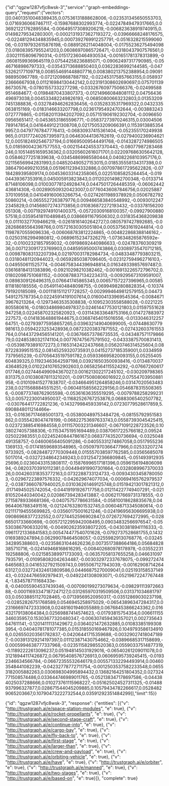 
{"id":"qgzw1287vfjc8wsk-3","service":"graph-embeddings-query","request":{"vectors":[[0.04013510048389435,0.07536131888628006,-0.023531345650553703,0.07169360667467117,-0.15987688302993774,-0.02247849479317665,0.036921221762895584,-0.006495173089206219,-0.006823638919740915,0.014982795342803001,-0.00021319373627193272,-0.03966668248176575,-0.022481294348835945,0.0007392769912257791,-0.051632821559906006,-0.03197932615876198,-0.08891262114048004,-0.017552362754940987,0.018083957955241203,0.06086970865726471,-0.03180437907576561,0.030211158096790314,-0.015172360464930534,-0.001651781378313899,-0.06081599369645119,0.07544258236885071,-0.09062497317790985,-0.05467168986797333,-0.03543713688850403,0.03622836992144585,-0.04753262177109718,0.008554691448807716,0.008380213752388954,0.09091988950967789,-0.07212098687887192,-0.022453175857663155,0.05893723666667938,0.011216984130442142,0.023191308602690697,0.07570113986730576,-0.07801557332277298,-0.033267609775066376,-0.024995889514684677,-0.01984870433807373,-0.012149660848081112,0.04756436496973038,0.004533482249826193,-0.06850800663232803,0.013532097451388836,-0.032784946262836456,-0.03528335317969322,0.04323350638151169,-0.0183146633207798,0.023617954924702644,-0.0038832430727779865,-0.015820113942027092,0.057151906192302704,-0.009665009565651417,-0.04536531865596771,-0.05837273970246315,0.03004506789147854,0.04164491221308708,0.02175053209066391,0.11539138853549957,0.04797767847776413,-0.06830937415361404,-0.052355170249938965,0.013177240267395973,0.06463044136762619,-0.027940023690462112,0.005182492546737194,0.016695009544491768,-0.01432872749865055,0.018590042367577553,-0.0021544245537370443,-0.08077987283468246,0.10514851659536362,0.03205602616071701,0.022097686305642128,0.05846277251839638,-0.03454869985580444,0.04082268103957176,0.021156569942831993,0.048520490527153015,0.018535558134317398,0.03864790499210358,0.05196112394332886,0.0070978617295622826,-0.07184289395809174,0.004536033142358065,0.02251085825264454,-0.01904439367353916,0.045005913823843,0.011202014982700348,-0.013371487148106098,0.010030778124928474,0.04475017264485359,-0.06062442436814308,-0.002890509320423007,0.07760436087846756,0.02025887370109558,0.041049160063266754,-0.02742611989378929,0.050678279250860214,-0.0655527263879776,0.009466583840548992,-0.00930122472345829,0.014568072743713856,0.010836872272193432,-0.03378156200051308,-0.0071929749101400375,-0.05720309168100357,-0.0992790088057518,0.03595418110489845,0.03866911679506302,0.03183543682098389,0.01110327709466219,-0.02618161402642727,0.0805797427892685,-0.028268685564398766,0.015721630305051804,0.005375631619244814,-0.011987870559096336,-0.006068783812224865,-0.004822868388146162,-0.02503162994980812,-0.06896152347326279,-1.0736348265876592e-32,-0.01002321857959032,-0.09198692440986633,-0.02478376030921936,0.007123091723769903,0.04859595000743866,0.03089735470712185,0.009878083132207394,0.021970031782984734,-0.04833487793803215,0.03180481120944023,-0.06592850387096405,-0.023127594962716103,-0.049550611525774,-0.0046758344396948814,0.016349339857697487,0.036168184131383896,-0.09210298210382462,-0.0016913226572796702,0.018020987510681152,-0.0008788371342234313,-0.009295673109591007,0.0898309126496315,0.076641745865345,0.00657157227396965,0.005858118180185556,-0.054911404848098755,-0.06994982808828354,-0.10374791920185089,-0.0011181511217728257,-0.0029994649812579155,0.044735491275787354,0.02245914191007614,0.016004133969545364,-0.008467139676213264,-0.12973463535308838,-0.10952303558588028,-0.0221225805580616,-0.01803486980497837,0.024614477530121803,0.01597551628947258,0.022458702325820923,-0.031143633648753166,0.014727883972227573,-0.014183648861944675,0.03687454015016556,-0.013304631225764751,-0.027939775958657265,0.039632149040699005,-0.07448630779981613,0.0594223253428936,0.08723203837871552,-0.027432603761553764,0.014437294565141201,-0.036766573786735535,-0.04348757117986679,0.02485380321741104,0.007767475675791502,-0.04333875700831413,-0.05398793891072273,0.11653142422437668,0.05620746314525604,0.0887228399515152,0.08145259320735931,0.04152737185359001,0.03349597379565239,-0.07056435197591782,0.059336695820093155,0.05255405604839325,0.11923463642597198,0.039216503500938416,-0.013487003743648529,0.010224107652902603,0.06582564115524292,-0.07667260617017746,0.027446499094367027,0.001621302217245102,-0.030209798365831375,0.010380878113210201,-0.09175080806016922,0.07554703950881958,-0.010109415277838707,-0.034664951264858246,0.03147020563483238,0.02115688845515251,-0.060481585562229156,0.05468783155083656,-0.008773748762905598,-0.05361636355519295,-0.007978825829923153,0.00572230014950037,-0.11682526767253876,0.06883065402507782,-0.030764417722821236,-0.14327998459339142,0.07230779528617859,5.6908848011214466e-33,-0.016367174685001373,-0.053800489753484726,-0.08155792951583862,0.0355428047478199,-0.06822753697633743,0.05587393045425415,0.023723885416984558,0.011157003231346607,-0.0671091228723526,0.10380274057388306,-0.11534751951694489,0.03870617225766182,0.09524025022983551,0.02245240844786167,0.06837743520736694,-0.0325048491358757,-0.04600656405091286,-0.04055331274867058,0.05179552361369133,-0.017418596893548965,-0.05097970366477966,0.025332072749733925,-0.08284872770309448,0.015557038597762585,0.035656850785017014,-0.03272348642349243,0.03125472366809845,-0.05149391293525696,0.02360433153808117,-0.15876996517181396,0.059615619480609894,-0.08203703910112381,0.004494919907301664,-0.032808996737003326,0.004260318353772163,0.0732288733124733,-0.009343034587800503,-0.02967223897576332,-0.042629674077034,-0.0006941657629795372,-0.03873660787940025,0.031036261469125748,0.015194213017821312,0.01714945025742054,-0.04419191926717758,0.012114227749407291,-0.021810520440340042,0.020867394283413887,-0.0062117669731378555,-0.027158789336681366,-0.04075757786631584,-0.05810018628835678,0.049644067883491516,-0.021247632801532745,0.006048713345080614,-0.0021117194555699825,-0.03560175001621246,-0.024196956306695938,0.009086968377232552,0.07274452596902847,0.0726727694272995,-0.02866501733660698,-0.0057212295942008495,0.09034832566976547,-0.055303867906332016,-0.0049026235938072205,-0.04303818941116333,-0.09611721336841583,0.005474477540701628,-0.0792737528681755,0.14320169389247894,0.06299078464508057,-0.02559829130768776,-0.03245342895388603,-0.02358631044626236,0.0073517388664186,0.05684828385710716,-0.024149468168616295,-0.008402680978178978,-0.03552231192588806,-0.021585389971733093,-0.06357058137655258,0.0466310977935791,-0.010958082042634487,-0.003032972337678075,-0.0992724746465683,0.04165327921509743,0.0955067127943039,-0.0016290871426463127,0.032724324613809586,0.04466875270009041,0.02519315853714943,-0.03244766592979431,-0.0492241308093071,-0.052196722477674484,-1.834578711168433e-8,-0.040055904537439346,-0.007090199273079634,-0.09829111397266388,-0.00011693347187247127,0.031265970319509506,0.03137103468179703,0.05038851127028465,-0.07139569520950317,-0.03512869030237198,-0.02852826751768589,0.0546945258975029,-0.06543896347284317,0.023166697472333908,0.02481601946055889,0.06768453866243362,0.016432179138064384,0.02569887414574623,-0.01793815754354,0.006611155346035957,0.15303677320480347,-0.006307459436357021,0.002735643647611141,-0.12014111131429672,0.0364021472632885,0.010833851993083954,-0.04040781781077385,0.015318550169467926,0.10497935861349106,0.026550203561782837,-0.04206441715359688,-0.003290274180471897,-0.003913129214197397,0.011123871430754662,-0.03896685317158699,-0.0005994638777337968,-0.023511582985520363,0.05590337514877319,-0.11892222613096237,0.051948145031929016,-0.06540261209011078,0.031218944117426872,0.06795408576726913,0.06069595739245415,-0.01932346634566784,-0.06672355532646179,0.005571332294493914,0.004603548441082239,-0.04232778772711754,-0.0012503537582233548,0.06553182005882263,0.030698304995894432,0.13682164251804352,0.027324771508574486,0.033644746989011765,-0.052138347178697586,-0.044384025037288666,0.010273761115968227,-0.051625024527311325,-0.01488937996327877,0.028671544045209885,0.10579434782266617,0.05284829065203667,0.10790473222732544,0.03591292351484299]],"limit":15}}

{"id": "qgzw1287vfjc8wsk-3", "response": {"entities": [{"v": "http://trustgraph.ai/e/space-station-modules", "e": true}, {"v": "http://trustgraph.ai/e/rocket-propellants", "e": true}, {"v": "http://trustgraph.ai/e/second-stage-craft", "e": true}, {"v": "http://trustgraph.ai/e/continue-into", "e": true}, {"v": "http://trustgraph.ai/e/cargo-bay", "e": true}, {"v": "http://trustgraph.ai/e/fly-back-to", "e": true}, {"v": "http://trustgraph.ai/e/first-stage", "e": true}, {"v": "http://trustgraph.ai/e/larger-than", "e": true}, {"v": "http://trustgraph.ai/e/crew-and-payload", "e": true}, {"v": "http://trustgraph.ai/e/orbiting-vehicle", "e": true}, {"v": "http://trustgraph.ai/e/have", "e": true}, {"v": "http://trustgraph.ai/e/orbiter", "e": true}, {"v": "http://trustgraph.ai/e/manned", "e": true}, {"v": "http://trustgraph.ai/e/two-stages", "e": true}, {"v": "http://trustgraph.ai/e/based-on", "e": true}]}, "complete": true}


